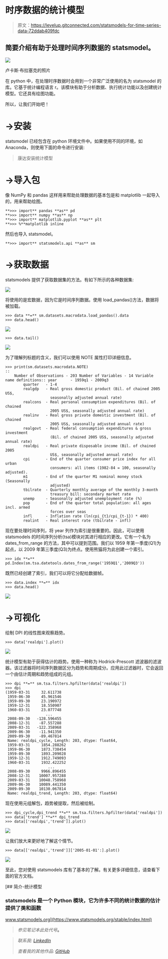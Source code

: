 # 时序数据的统计模型

> 原文：<https://levelup.gitconnected.com/statsmodels-for-time-series-data-72ddab409fdc>

## 简要介绍有助于处理时间序列数据的 statsmodel。

![](img/964047a9429d804acc98e919880f2cac.png)

卢卡斯·布拉塞克的照片

在 python 中，在处理时序数据时会用到一个非常广泛使用的名为 statsmodel 的库。它基于统计编程语言 r。该模块有助于分析数据、执行统计功能以及创建统计模型。它还具有绘图功能。

所以，让我们开始吧！

# →安装

statsmodel 已经包含在 python 环境文件中。如果使用不同的环境，如 Anaconda，则使用下面的命令进行安装:

> 康达安装统计模型

# →导入包

像 NumPy 和 pandas 这样用来帮助处理数据的基本包是和 matplotlib 一起导入的，用来帮助绘图。

```
**>>> import** pandas **as** pd
**>>> import** numpy **as** np
**>>> import** matplotlib.pyplot **as** plt
**>>> %**matplotlib inline
```

然后也导入 statsmodel。

```
**>>> import** statsmodels.api **as** sm
```

# →获取数据

statsmodels 提供了获取数据集的方法。有如下所示的各种数据集:

![](img/7a37b7440ecdd58541909f54be7c00d4.png)

将使用的是宏数据，因为它是时间序列数据。使用 load_pandas()方法，数据将被加载。

```
>>> data **=** sm.datasets.macrodata.load_pandas().data
>>> data.head()
```

![](img/a19a8f033dfc3e08dabc9bb7c288bc50.png)

```
>>> data.tail()
```

![](img/9248ff15c03820cef6ca9350255d3831.png)

为了理解列标题的含义，我们可以使用 NOTE 属性打印详细信息。

```
>>> print(sm.datasets.macrodata.NOTE)
::
    Number of Observations - 203 Number of Variables - 14 Variable name definitions:: year      - 1959q1 - 2009q3
        quarter   - 1-4
        realgdp   - Real gross domestic product (Bil. of chained 2005 US$,
                    seasonally adjusted annual rate)
        realcons  - Real personal consumption expenditures (Bil. of chained
                    2005 US$, seasonally adjusted annual rate)
        realinv   - Real gross private domestic investment (Bil. of chained
                    2005 US$, seasonally adjusted annual rate)
        realgovt  - Real federal consumption expenditures & gross investment
                    (Bil. of chained 2005 US$, seasonally adjusted annual rate)
        realdpi   - Real private disposable income (Bil. of chained 2005
                    US$, seasonally adjusted annual rate)
        cpi       - End of the quarter consumer price index for all urban
                    consumers: all items (1982-84 = 100, seasonally adjusted).
        m1        - End of the quarter M1 nominal money stock (Seasonally
                    adjusted)
        tbilrate  - Quarterly monthly average of the monthly 3-month
                    treasury bill: secondary market rate
        unemp     - Seasonally adjusted unemployment rate (%)
        pop       - End of the quarter total population: all ages incl. armed
                    forces over seas
        infl      - Inflation rate (ln(cpi_{t}/cpi_{t-1}) * 400)
        realint   - Real interest rate (tbilrate - infl)
```

现在要处理时间序列，将 year 列作为索引是很重要的。因此，可以使用 statsmodels 的时间序列分析(tsa)模块对其进行相应的更改。它有一个名为 dates_from_range 的方法，其中可以提到范围。我们以 1959 年第一季度(Q1)为起点，以 2009 年第三季度(Q3)为终点。使用熊猫将为此创建一个索引。

```
>>> idx **=** pd.Index(sm.tsa.datetools.dates_from_range('1959Q1','2009Q3'))
```

既然已经创建了索引，我们可以将它分配给数据帧。

```
>>> data.index **=** idx
>>> data.head()
```

![](img/14a0346261809f73d06258f1ffe86b38.png)

# →可视化

绘制 DPI 的线性图来观察趋势。

```
>>> data['realdpi'].plot()
```

![](img/21034c00aea6226ad129ca4efb61d32f.png)

统计模型有助于获得估计的趋势。使用一种称为 Hodrick-Prescott 滤波器的滤波器。该过滤器将时间序列数据区分为趋势和周期成分。应用此过滤器时，它会返回一个由估计周期和趋势组成的元组。

```
>>> dpi **=** sm.tsa.filters.hpfilter(data['realdpi'])
>>> dpi
(1959-03-31     32.611738
 1959-06-30     45.961546
 1959-09-30     23.190972
 1959-12-31     18.550907
 1960-03-31     23.077748
                  ...    
 2008-09-30   -128.596455
 2008-12-31    -87.557288
 2009-03-31   -122.358968
 2009-06-30    -11.941350
 2009-09-30    -89.467814
 Name: realdpi_cycle, Length: 203, dtype: float64,
 1959-03-31     1854.288262
 1959-06-30     1873.738454
 1959-09-30     1893.209028
 1959-12-31     1912.749093
 1960-03-31     1932.422252
                   ...     
 2008-09-30     9966.896455
 2008-12-31    10007.957288
 2009-03-31    10048.758968
 2009-06-30    10089.441350
 2009-09-30    10130.067814
 Name: realdpi_trend, Length: 203, dtype: float64)
```

现在使用元组解包，趋势被提取，然后被绘制。

```
>>> dpi_cycle,dpi_trend **=** sm.tsa.filters.hpfilter(data['realdpi'])
>>> data['trend'] **=** dpi_trend
>>> data[['realdpi','trend']].plot()
```

![](img/6af0a0b7d37e199a4f7b52f410ac33eb.png)

让我们放大来更好地了解这个情节。

```
>>> data[['realdpi','trend']]['2005-01-01':].plot()
```

![](img/b8c297abd6da6c0ef73fa5fcfc76ba03.png)

至此，您对使用 statsmodels 库有了基本的了解。有关更多详细信息，请查看下面的官方文档。

 [## 简介-统计模型

### statsmodels 是一个 Python 模块，它为许多不同的统计数据的估计提供了类和函数

www.statsmodels.org](https://www.statsmodels.org/stable/index.html) 

> *参见笔记本此处代号*[](https://github.com/jayashree8/Finance_Trading_In_Python/blob/main/Statsmodels%20for%20time%20series%20data/Statsmodel%20for%20time%20series%20data.ipynb)**。**

> **联系我:* [*LinkedIn*](https://www.linkedin.com/in/jayashree-domala8/)*
> 
> **查看我的其他作品:* [*GitHub*](https://github.com/jayashree8)*